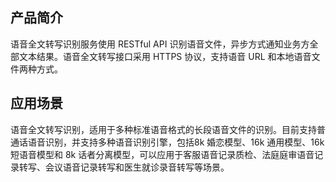 ## 产品简介

语音全文转写识别服务使用 RESTful API 识别语音文件，异步方式通知业务方全部文本结果。语音全文转写接口采用 HTTPS 协议，支持语音 URL 和本地语音文件两种方式。

## 应用场景

语音全文转写识别，适用于多种标准语音格式的长段语音文件的识别。目前支持普通话语音识别，并支持多种语音识别引擎，包括8k 婚恋模型、16k 通用模型、16k 短语音模型和 8k 话者分离模型，可以应用于客服语音记录质检、法庭庭审语音记录转写、会议语音记录转写和医生就诊录音转写等场景。



